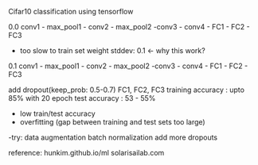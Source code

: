 Cifar10 classification using tensorflow

0.0
conv1 - max_pool1 - conv2 - max_pool2 -conv3 - conv4 - FC1 - FC2 - FC3

- too slow to train
	set weight stddev: 0.1 <- why this work?

0.1
conv1 - max_pool1 - conv2 - max_pool2 -conv3 - conv4 - FC1 - FC2 - FC3

add dropout(keep_prob: 0.5-0.7) FC1, FC2, FC3
training accuracy : upto 85% with 20 epoch
test accuracy : 53 - 55%

- low train/test accuracy
- overfitting (gap between training and test sets too large)
	
-try:
	data augmentation
	batch normalization
	add more dropouts

reference:
	hunkim.github.io/ml
	solarisailab.com
